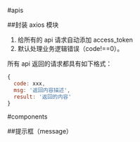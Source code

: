 #apis

##封装 axios 模块

1. 给所有的 api 请求自动添加 access_token
2. 默认处理业务逻辑错误（code!==0）。

所有 api 返回的请求都具有如下格式：

```javascript
{
  code: xxx,
  msg: '返回内容描述',
  result: '返回的内容'
}
```

#components

##提示框（message）
